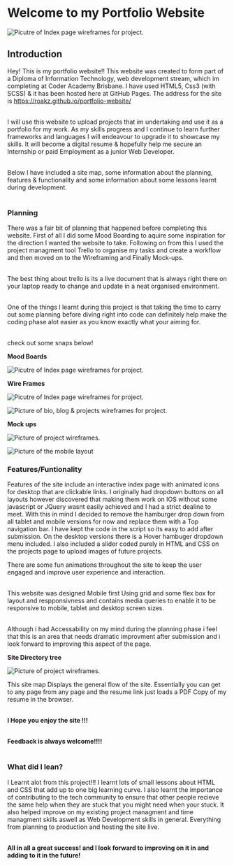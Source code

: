 <h1>Welcome to my Portfolio Website</h1>


![Picutre of Index page wireframes for project.](project-pictures/home-page.PNG)<br>


<h2>Introduction</h2>

Hey! This is my portfolio website!! This website was created to form part of a Diploma of Information Technology, web development stream, which im completing at Coder Academy Brisbane. I have used HTML5, Css3 (with SCSS) & it has been hosted here at GitHub Pages. The address for the site is https://roakz.github.io/portfolio-website/ <br><br>

I will use this website to upload projects that im undertaking and use it as a portfolio for my work. As my skills progress and I continue to learn further frameworks and languages I will endeavour to upgrade it to showcase my skills. It will become a digital resume & hopefully help me secure an Internship or paid Employment as a junior Web Developer.<br><br>

Below I have included a site map, some information about the planning, features & functionality and some information about some lessons learnt during development.<br><br>


<h3>Planning</h3>

There was a fair bit of planning that happened before completing this website. First of all I did some Mood Boarding to aquire some inspiration for the direction I wanted the website to take. Following on from this I used the project managment tool Trello to organise my tasks and create a workflow and then moved on to the Wireframing and Finally Mock-ups. <br><br>

The best thing about trello is its a live document that is always right there on your laptop ready to change and update in a neat organised environment.<br><br>

One of the things I learnt during this project is that taking the time to carry out some planning before diving right into code can definitely help make the coding phase alot easier as you know exactly what your aiming for.<br><br>

check out some snaps below!<br>

**Mood Boards**<br>

![Picutre of Index page wireframes for project.](project-pictures/mood-boards.PNG)<br>


**Wire Frames**<br>

![Picutre of Index page wireframes for project.](project-pictures/wireframes.PNG)<br>

![Picture of bio, blog & projects wireframes for project.](project-pictures/bio-wires.PNG)<br>


**Mock ups**<br>

![Picture of project wireframes.](project-pictures/index-layouts.PNG)<br>

![Picture of the mobile layout](project-pictures/bio-blog-projects-layout.PNG)<br>

<h3>Features/Funtionality</h3>

Features of the site include an interactive index page with animated icons for desktop that are clickable links. I originally had dropdown buttons on all layouts however discovered that making them work on IOS without some javascript or JQuery wasnt easily achieved and I had a strict dealine to meet. With this in mind I decided to remove the hamburger drop down from all tablet and mobile versions for now and replace them with a Top navigation bar. I have kept the code in the script so its easy to add after submission. On the desktop versions there is a Hover hambuger dropdown menu included.  I also included a slider coded purely in HTML and CSS on the projects page to upload images of future projects.

There are some fun animations throughout the site to keep the user engaged and improve user experience and interaction.<br><br>

This website was designed Mobile first Using grid and some flex box for layout and respponsivness and contains media queries to enable it to be responsive to mobile, tablet and desktop screen sizes.<br><br>

Although i had Accessability on my mind during the planning phase i feel that this is an area that needs dramatic improvment after submission and i look forward to improving this aspect of the page.<br>

**Site Directory tree**<br>

![Picture of project wireframes.](project-pictures/site-directory-tree.PNG)<br>

This site map Displays the general flow of the site. Essentially you can get to any page from any page and the resume link just loads a PDF Copy of my resume in the browser.<br><br>

**I Hope you enjoy the site !!!**<br><br>

**Feedback is always welcome!!!!**<br><br>

<h3>What did I lean?</h3>

I Learnt alot from this project!!! I learnt lots of small lessons about HTML and CSS that add up to one big learning curve. I also learnt the importance of contributing to the tech community to ensure that other people recieve the same help when they are stuck that you might need when your stuck. It also helped improve on my existing project managment and time managment skills aswell as Web Development skills in general. Everything from planning to production and hosting the site live.<br><br>

**All in all a great success! and I look forward to improving on it in and adding to it in the future!**